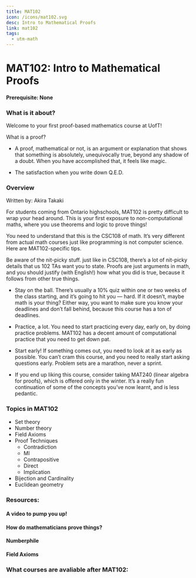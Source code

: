 ```yaml
---
title: MAT102
icon: /icons/mat102.svg
desc: Intro to Mathematical Proofs
link: mat102
tags:
  - utm-math
---
```


# MAT102: Intro to Mathematical Proofs

#### Prerequisite: None

<ExamText class-code="MAT102"></ExamText>

### What is it about?

Welcome to your first proof-based mathematics course at UofT!

What is a proof?

- A proof, mathematical or not, is an argument or explanation that shows that
  something is absolutely, unequivocally true, beyond any shadow of a doubt.
  When you have accomplished that, it feels like magic.

- The satisfaction when you write down Q.E.D.

### Overview

Written by: Akira Takaki

For students coming from Ontario highschools, MAT102 is pretty difficult to wrap
your head around. This is your first exposure to non-computational maths, where
you use theorems and logic to prove things!

You need to understand that this is the CSC108 of math. It’s very different from
actual math courses just like programming is not computer science. Here are
MAT102-specific tips.

Be aware of the nit-picky stuff. just like in CSC108, there’s a lot of nit-picky
details that us 102 TAs want you to state. Proofs are just arguments in math,
and you should justify (with English!) how what you did is true, because it
follows from other true things.

- Stay on the ball. There’s usually a 10% quiz within one or two weeks of the
  class starting, and it’s going to hit you — hard. If it doesn’t, maybe math is
  your thing? Either way, you want to make sure you know your deadlines and
  don’t fall behind, because this course has a ton of deadlines.

- Practice, a lot. You need to start practicing every day, early on, by doing
  practice problems. MAT102 has a decent amount of computational practice that
  you need to get down pat.

- Start early! If something comes out, you need to look at it as early as
  possible. You can’t cram this course, and you need to really start asking
  questions early. Problem sets are a marathon, never a sprint.

- If you end up liking this course, consider taking MAT240 (linear algebra for
  proofs), which is offered only in the winter. It’s a really fun continuation
  of some of the concepts you’ve now learnt, and is less pedantic.

### Topics in MAT102

- Set theory
- Number theory
- Field Axioms
- Proof Techniques
  - Contradiction
  - MI
  - Contrapositive
  - Direct
  - Implication
- Bijection and Cardinality
- Euclidean geometry

### Resources:

#### A video to pump you up!

<VideoContainer vid-src="https://www.youtube.com/embed/K0mNkJy-Q9s"></VideoContainer>

#### How do mathematicians prove things?

<VideoContainer vid-src="https://www.youtube.com/embed/xoKozKnzq3I"></VideoContainer>

#### Numberphile

<grid-1-x-2 link="https://www.numberphile.com/podcast" 
img-Src="https://yt3.ggpht.com/a/AATXAJxsRjTa8MZvldY7gZ9qJNATqxKBFCPDZftYkg=s288-c-k-c0xffffffff-no-rj-mo"
button="Start Listening!"
desc="A podcast where mathematicians talk about their life and research"></grid-1-x-2>

<grid-1-x-2 :reversed="true" link='https://podcasts.apple.com/us/podcast/the-joy-of-x/id1495067186'
img-Src="https://images.squarespace-cdn.com/content/5436e695e4b07f1e91b30155/1413407411253-0L77UY94Y6UDHOO3AD6E/?content-type=image%2Fjpeg"
button="Start Listening!"
desc="The acclaimed mathematician and author Steven Strogatz interviews some of the world’s leading scientists about their lives and work."></grid-1-x-2>

<grid-1-x-2
title="Intro to Proofs"
link='https://www.youtube.com/watch?v=V5tUc-J124s'
img-Src="https://external-content.duckduckgo.com/iu/?u=https%3A%2F%2Ftse1.mm.bing.net%2Fth%3Fid%3DOIP.6SJaapSUZ8k6Levep82aJgAAAA%26pid%3DApi&f=1"
button="Start Listening!"
desc="This is an introduction to proofs, introducing techniques likes Contradiction, Contrapositive, etc."></grid-1-x-2>

#### Field Axioms

<VideoContainer vid-src="https://www.youtube.com/embed/ndniuygmXEo"></VideoContainer>

<grid-1-x-2
:reversed=true
title="Mathematical Induction"
link='https://www.youtube.com/watch?v=ndniuygmXEo'
img-Src="https://external-content.duckduckgo.com/iu/?u=https%3A%2F%2Ftse3.mm.bing.net%2Fth%3Fid%3DOIP.cnNMXOx79EDHDbAFOEopzQHaDt%26pid%3DApi&f=1"
button="Start Listening!"
desc="This video will introduce you to mathematical induction."></grid-1-x-2>

<grid-1-x-2
title="Euclidean geometry"
link='https://www.youtube.com/watch?v=wQAiytWGgEk'
img-Src="https://external-content.duckduckgo.com/iu/?u=https%3A%2F%2Ftse3.mm.bing.net%2Fth%3Fid%3DOIP.aj6WCdmPleUSyez68D7PIQHaB3%26pid%3DApi&f=1"
button="Check it out!"
desc="This video is an introduction to Euclidean geometry a major part of MAT102."></grid-1-x-2>

### What courses are avaliable after MAT102:

<Accordion :data="['CSC236', 'MAT224', 'MAT240']"></Accordion>
